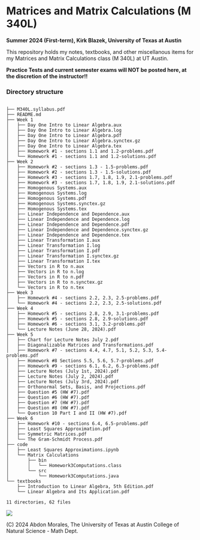 # Matrices and Matrix Calculations (M 340L)
**Summer 2024 (First-term), Kirk Blazek, University of Texas at Austin**

This repository holds my notes, textbooks, and other miscellanous items for my Matrices and Matrix Calculations class (M 340L) at UT Austin.

**Practice Tests and current semester exams will NOT be posted here, at the discretion of the instructor!!**

### Directory structure
```

├── M340L.syllabus.pdf
├── README.md
├── Week 1
│   ├── Day One Intro to Linear Algebra.aux
│   ├── Day One Intro to Linear Algebra.log
│   ├── Day One Intro to Linear Algebra.pdf
│   ├── Day One Intro to Linear Algebra.synctex.gz
│   ├── Day One Intro to Linear Algebra.tex
│   ├── Homework #1 - sections 1.1 and 1.2-problems.pdf
│   └── Homework #1 - sections 1.1 and 1.2-solutions.pdf
├── Week 2
│   ├── Homework #2 - sections 1.3 - 1.5-problems.pdf
│   ├── Homework #2 - sections 1.3 - 1.5-solutions.pdf
│   ├── Homework #3 - sections 1.7, 1.8, 1.9, 2.1-problems.pdf
│   ├── Homework #3 - sections 1.7, 1.8, 1.9, 2.1-solutions.pdf
│   ├── Homogenous Systems.aux
│   ├── Homogenous Systems.log
│   ├── Homogenous Systems.pdf
│   ├── Homogenous Systems.synctex.gz
│   ├── Homogenous Systems.tex
│   ├── Linear Independence and Dependence.aux
│   ├── Linear Independence and Dependence.log
│   ├── Linear Independence and Dependence.pdf
│   ├── Linear Independence and Dependence.synctex.gz
│   ├── Linear Independence and Dependence.tex
│   ├── Linear Transformation I.aux
│   ├── Linear Transformation I.log
│   ├── Linear Transformation I.pdf
│   ├── Linear Transformation I.synctex.gz
│   ├── Linear Transformation I.tex
│   ├── Vectors in R to n.aux
│   ├── Vectors in R to n.log
│   ├── Vectors in R to n.pdf
│   ├── Vectors in R to n.synctex.gz
│   └── Vectors in R to n.tex
├── Week 3
│   ├── Homework #4 - sections 2.2, 2.3, 2.5-problems.pdf
│   └── Homework #4 - sections 2.2, 2.3, 2.5-solutions.pdf
├── Week 4
│   ├── Homework #5 - sections 2.8, 2.9, 3.1-problems.pdf
│   ├── Homework #5 - sections 2.8, 2.9-solutions.pdf
│   ├── Homework #6 - sections 3.1, 3.2-problems.pdf
│   └── Lecture Notes (June 28, 2024).pdf
├── Week 5
│   ├── Chart for Lecture Notes July 2.pdf
│   ├── Diagonalizable Matrices and Transformations.pdf
│   ├── Homework #7 - sections 4.4, 4.7, 5.1, 5.2, 5.3, 5.4-problems.pdf
│   ├── Homework #8 Sections 5.5, 5.6, 5.7-problems.pdf
│   ├── Homework #9 - sections 6.1, 6.2, 6.3-problems.pdf
│   ├── Lecture Notes (July 1st, 2024).pdf
│   ├── Lecture Notes (July 2, 2024).pdf
│   ├── Lecture Notes (July 3rd, 2024).pdf
│   ├── Orthonormal Sets, Basis, and Projections.pdf
│   ├── Question #5 (HW #7).pdf
│   ├── Question #6 (HW #7).pdf
│   ├── Question #7 (HW #7).pdf
│   ├── Question #8 (HW #7).pdf
│   └── Question 10 Part I and II (HW #7).pdf
├── Week 6
│   ├── Homework #10 - sections 6.4, 6.5-problems.pdf
│   ├── Least Squares Approximation.pdf
│   ├── Symmetric Matrices.pdf
│   └── The Gram-Schmidt Process.pdf
├── code
│   ├── Least Squares Approximations.ipynb
│   └── Matrix Calculations
│       ├── bin
│       │   └── Homework3Computations.class
│       └── src
│           └── Homework3Computations.java
└── textbooks
    ├── Introduction to Linear Algebra, 5th Edition.pdf
    └── Linear Algebra and Its Application.pdf

11 directories, 62 files
```

<image src="M340L.syllabus.pdf">

(C) 2024 Abdon Morales, The University of Texas at Austin College of Natural Science - Math Dept.
